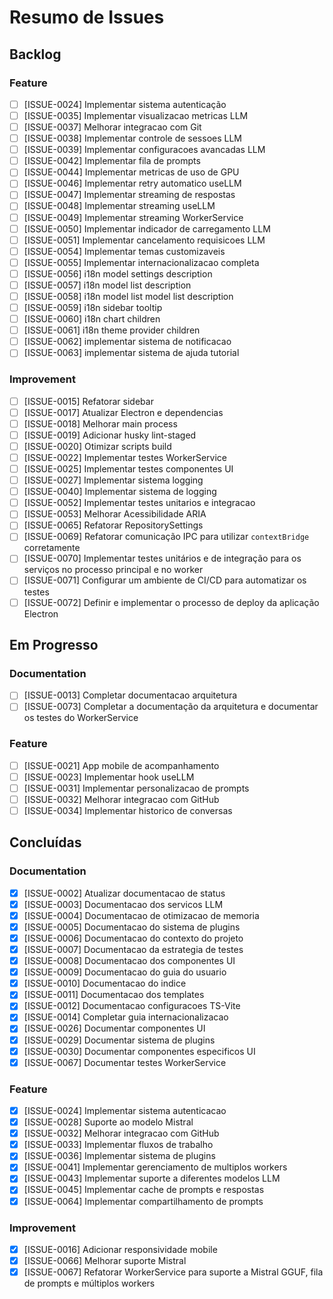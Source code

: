 # Resumo de Issues

## Backlog

### Feature

- [ ] [ISSUE-0024] Implementar sistema autenticação
- [ ] [ISSUE-0035] Implementar visualizacao metricas LLM
- [ ] [ISSUE-0037] Melhorar integracao com Git
- [ ] [ISSUE-0038] Implementar controle de sessoes LLM
- [ ] [ISSUE-0039] Implementar configuracoes avancadas LLM
- [ ] [ISSUE-0042] Implementar fila de prompts
- [ ] [ISSUE-0044] Implementar metricas de uso de GPU
- [ ] [ISSUE-0046] Implementar retry automatico useLLM
- [ ] [ISSUE-0047] Implementar streaming de respostas
- [ ] [ISSUE-0048] Implementar streaming useLLM
- [ ] [ISSUE-0049] Implementar streaming WorkerService
- [ ] [ISSUE-0050] Implementar indicador de carregamento LLM
- [ ] [ISSUE-0051] Implementar cancelamento requisicoes LLM
- [ ] [ISSUE-0054] Implementar temas customizaveis
- [ ] [ISSUE-0055] Implementar internacionalizacao completa
- [ ] [ISSUE-0056] i18n model settings description
- [ ] [ISSUE-0057] i18n model list description
- [ ] [ISSUE-0058] i18n model list model list description
- [ ] [ISSUE-0059] i18n sidebar tooltip
- [ ] [ISSUE-0060] i18n chart children
- [ ] [ISSUE-0061] i18n theme provider children
- [ ] [ISSUE-0062] implementar sistema de notificacao
- [ ] [ISSUE-0063] implementar sistema de ajuda tutorial

### Improvement

- [ ] [ISSUE-0015] Refatorar sidebar
- [ ] [ISSUE-0017] Atualizar Electron e dependencias
- [ ] [ISSUE-0018] Melhorar main process
- [ ] [ISSUE-0019] Adicionar husky lint-staged
- [ ] [ISSUE-0020] Otimizar scripts build
- [ ] [ISSUE-0022] Implementar testes WorkerService
- [ ] [ISSUE-0025] Implementar testes componentes UI
- [ ] [ISSUE-0027] Implementar sistema logging
- [ ] [ISSUE-0040] Implementar sistema de logging
- [ ] [ISSUE-0052] Implementar testes unitarios e integracao
- [ ] [ISSUE-0053] Melhorar Acessibilidade ARIA
- [ ] [ISSUE-0065] Refatorar RepositorySettings
- [ ] [ISSUE-0069] Refatorar comunicação IPC para utilizar `contextBridge` corretamente
- [ ] [ISSUE-0070] Implementar testes unitários e de integração para os serviços no processo principal e no worker
- [ ] [ISSUE-0071] Configurar um ambiente de CI/CD para automatizar os testes
- [ ] [ISSUE-0072] Definir e implementar o processo de deploy da aplicação Electron

## Em Progresso

### Documentation

- [ ] [ISSUE-0013] Completar documentacao arquitetura
- [ ] [ISSUE-0073] Completar a documentação da arquitetura e documentar os testes do WorkerService

### Feature

- [ ] [ISSUE-0021] App mobile de acompanhamento
- [ ] [ISSUE-0023] Implementar hook useLLM
- [ ] [ISSUE-0031] Implementar personalizacao de prompts
- [ ] [ISSUE-0032] Melhorar integracao com GitHub
- [ ] [ISSUE-0034] Implementar historico de conversas

## Concluídas

### Documentation

- [x] [ISSUE-0002] Atualizar documentacao de status
- [x] [ISSUE-0003] Documentacao dos servicos LLM
- [x] [ISSUE-0004] Documentacao de otimizacao de memoria
- [x] [ISSUE-0005] Documentacao do sistema de plugins
- [x] [ISSUE-0006] Documentacao do contexto do projeto
- [x] [ISSUE-0007] Documentacao da estrategia de testes
- [x] [ISSUE-0008] Documentacao dos componentes UI
- [x] [ISSUE-0009] Documentacao do guia do usuario
- [x] [ISSUE-0010] Documentacao do indice
- [x] [ISSUE-0011] Documentacao dos templates
- [x] [ISSUE-0012] Documentacao configuracoes TS-Vite
- [x] [ISSUE-0014] Completar guia internacionalizacao
- [x] [ISSUE-0026] Documentar componentes UI
- [x] [ISSUE-0029] Documentar sistema de plugins
- [x] [ISSUE-0030] Documentar componentes especificos UI
- [x] [ISSUE-0067] Documentar testes WorkerService

### Feature

- [x] [ISSUE-0024] Implementar sistema autenticacao
- [x] [ISSUE-0028] Suporte ao modelo Mistral
- [x] [ISSUE-0032] Melhorar integracao com GitHub
- [x] [ISSUE-0033] Implementar fluxos de trabalho
- [x] [ISSUE-0036] Implementar sistema de plugins
- [x] [ISSUE-0041] Implementar gerenciamento de multiplos workers
- [x] [ISSUE-0043] Implementar suporte a diferentes modelos LLM
- [x] [ISSUE-0045] Implementar cache de prompts e respostas
- [x] [ISSUE-0064] Implementar compartilhamento de prompts

### Improvement

- [x] [ISSUE-0016] Adicionar responsividade mobile
- [x] [ISSUE-0066] Melhorar suporte Mistral
- [x] [ISSUE-0067] Refatorar WorkerService para suporte a Mistral GGUF, fila de prompts e múltiplos workers
